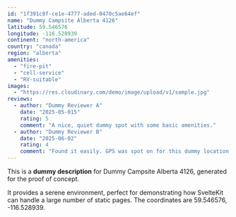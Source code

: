 ```yaml
---
id: "1f391c8f-ce1e-4777-aded-0470c5ae64ef"
name: "Dummy Campsite Alberta 4126"
latitude: 59.546576
longitude: -116.528939
continent: "north-america"
country: "canada"
region: "alberta"
amenities:
  - "fire-pit"
  - "cell-service"
  - "RV-suitable"
images:
  - "https://res.cloudinary.com/demo/image/upload/v1/sample.jpg"
reviews:
  - author: "Dummy Reviewer A"
    date: "2025-05-015"
    rating: 5
    comment: "A nice, quiet dummy spot with some basic amenities."
  - author: "Dummy Reviewer B"
    date: "2025-06-02"
    rating: 4
    comment: "Found it easily. GPS was spot on for this dummy location."
---
```


This is a **dummy description** for Dummy Campsite Alberta 4126, generated for the proof of concept.

It provides a serene environment, perfect for demonstrating how SvelteKit can handle a large number of static pages. The coordinates are 59.546576, -116.528939.
